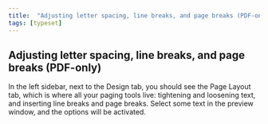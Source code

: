 ```yaml
---
title:  "Adjusting letter spacing, line breaks, and page breaks (PDF-only)"
tags: [typeset]
---
```


<section data-type="chapter" class="hsecchapter" data-hederis-type="hsecchapter" id="page-layout-menu" data-pi-attrs="id: page-layout-menu; data-tags: typeset;" role="doc-chapter" data-tags="typeset" data-author-name=" " data-book-title=" " title="Adjusting letter spacing, line breaks, and page breaks (PDF-only)"><h1 data-hederis-type="hblkchaptitle" class="hblkchaptitle" id="p6WRnrZh2">Adjusting letter spacing, line breaks, and page breaks (PDF-only)</h1><p class="hblkp" data-hederis-type="hblkp" id="phQuQRXdb">In the left sidebar, next to the Design tab, you should see the Page Layout tab, which is where all your paging tools live: tightening and loosening text, and inserting line breaks and page breaks. Select some text in the preview window, and the options will be activated.</p></section>
